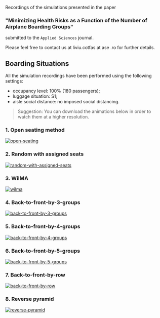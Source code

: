Recordings of the simulations presented in the paper
### **"Minimizing Health Risks as a Function of the Number of Airplane Boarding Groups"** 
submitted to the `Applied Sciences` journal. 

Please feel free to contact us at liviu.cotfas at ase .ro for further details. 

## Boarding Situations

All the simulation recordings have been performed using the following settings:
- occupancy level: 100% (180 passengers);
- luggage situation: S1;
- aisle social distance: no imposed social distancing.

> Suggestion: You can download the animations below in order to watch them at a higher resolution.

### 1. Open seating method
[![open-seating](recordings/open-seating.gif)](recordings/open-seating.gif)
### 2. Random with assigned seats
[![random-with-assigned-seats](recordings/random-with-assigned-seats.gif)](recordings/random-with-assigned-seats.gif)
### 3. WilMA
[![wilma](recordings/wilma.gif)](recordings/wilma.gif)
### 4. Back-to-front-by-3-groups
[![back-to-front-by-3-groups](recordings/back-to-front-by-3-groups.gif)](recordings/back-to-front-by-3-groups.gif)
### 5. Back-to-front-by-4-groups
[![back-to-front-by-4-groups](recordings/back-to-front-by-4-groups.gif)](recordings/back-to-front-by-4-groups.gif)
### 6. Back-to-front-by-5-groups
[![back-to-front-by-5-groups](recordings/back-to-front-by-5-groups.gif)](recordings/back-to-front-by-5-groups.gif)
### 7. Back-to-front-by-row
[![back-to-front-by-row](recordings/back-to-front-by-row.gif)](recordings/back-to-front-by-row.gif)
### 8. Reverse pyramid
[![reverse-pyramid](recordings/reverse-pyramid.gif)](recordings/reverse-pyramid.gif)